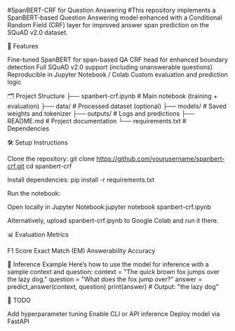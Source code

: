 #SpanBERT-CRF for Question Answering
#This repository implements a SpanBERT-based Question Answering model enhanced with a Conditional Random Field (CRF) layer for improved answer span prediction on the SQuAD v2.0 dataset.

🚀 Features

Fine-tuned SpanBERT for span-based QA
CRF head for enhanced boundary detection
Full SQuAD v2.0 support (including unanswerable questions)
Reproducible in Jupyter Notebook / Colab
Custom evaluation and prediction logic


🗂️ Project Structure
├── spanbert-crf.ipynb     # Main notebook (training + evaluation)
├── data/                  # Processed dataset (optional)
├── models/                # Saved weights and tokenizer
├── outputs/               # Logs and predictions
├── README.md              # Project documentation
└── requirements.txt       # Dependencies


🛠️ Setup Instructions

Clone the repository:
git clone https://github.com/yourusername/spanbert-crf.git
cd spanbert-crf


Install dependencies:
pip install -r requirements.txt


Run the notebook:

Open locally in Jupyter Notebook:jupyter notebook spanbert-crf.ipynb


Alternatively, upload spanbert-crf.ipynb to Google Colab and run it there.




📊 Evaluation Metrics

F1 Score
Exact Match (EM)
Answerability Accuracy


🤖 Inference Example
Here’s how to use the model for inference with a sample context and question:
context = "The quick brown fox jumps over the lazy dog."
question = "What does the fox jump over?"
answer = predict_answer(context, question)
print(answer)  # Output: "the lazy dog"


📌 TODO

Add hyperparameter tuning
Enable CLI or API inference
Deploy model via FastAPI
